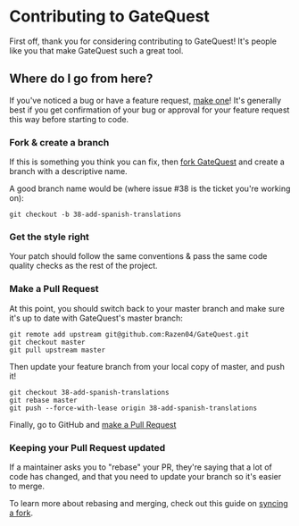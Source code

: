# Contributing to GateQuest

First off, thank you for considering contributing to GateQuest! It's people like you that make GateQuest such a great tool.

## Where do I go from here?

If you've noticed a bug or have a feature request, [make one](https://github.com/Razen04/GateQuest/issues/new)! It's generally best if you get confirmation of your bug or approval for your feature request this way before starting to code.

### Fork & create a branch

If this is something you think you can fix, then [fork GateQuest](https://github.com/Razen04/GateQuest/fork) and create a branch with a descriptive name.

A good branch name would be (where issue #38 is the ticket you're working on):

```
git checkout -b 38-add-spanish-translations
```

### Get the style right

Your patch should follow the same conventions & pass the same code quality checks as the rest of the project.

### Make a Pull Request

At this point, you should switch back to your master branch and make sure it's up to date with GateQuest's master branch:

```
git remote add upstream git@github.com:Razen04/GateQuest.git
git checkout master
git pull upstream master
```

Then update your feature branch from your local copy of master, and push it!

```
git checkout 38-add-spanish-translations
git rebase master
git push --force-with-lease origin 38-add-spanish-translations
```

Finally, go to GitHub and [make a Pull Request](https://github.com/Razen04/GateQuest/compare)

### Keeping your Pull Request updated

If a maintainer asks you to "rebase" your PR, they're saying that a lot of code has changed, and that you need to update your branch so it's easier to merge.

To learn more about rebasing and merging, check out this guide on [syncing a fork](https://help.github.com/articles/syncing-a-fork).
